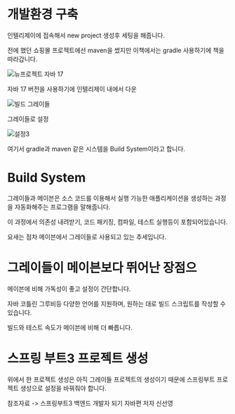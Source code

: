 개발환경 구축
===

인텔리제이에 접속해서 new project 생성후 세팅을 해줍니다.

전에 했던 쇼핑몰 프로젝트에선 maven을 썼지만 이책에서는 gradle 사용하기에 책을 따라갑니다.

![뉴프로젝트 자바 17](https://github.com/kmh0128/SpringBoot/assets/100178951/c7f2e681-c20f-4cfa-a07e-9b6635fcf304)

자바 17 버전을 사용하기에 인텔리제이 내에서 다운

![빌드 그레이들](https://github.com/kmh0128/SpringBoot/assets/100178951/64a789ca-9e92-4414-9af7-4d1dfc019803)

그레이들로 설정

![설정3](https://github.com/kmh0128/SpringBoot/assets/100178951/f6037426-8b3b-4252-8263-a8307cda3a37)

여기서 gradle과 maven 같은 시스템을 Build System이라고 합니다.

Build System
===

그레이들과 메이븐은 소스 코드를 이용해서 실행 가능한 애플리케이션을 생성하는 과정을 자동화해주는 프로그램을 말해줍니다.

이 과정에서 의존성 내려받기, 코드 패키징, 컴파일, 테스트 실행등이 포함되어있습니다.

요새는 점차 메이븐에서 그레이들로 사용되고 있는 추세입니다.

그레이들이 메이븐보다 뛰어난 장점으
===

메이븐에 비해 가독성이 좋고 설정이 간단합니다.

자바 코틀린 그루비등 다양한 언어를 지원하며, 원하는 대로 빌드 스크립트를 작성할 수 있습니다.

빌드와 테스트 속도가 메이븐에 비해 더 빠릅니다.

스프링 부트3 프로젝트 생성
====

위에서 한 프로젝트 생성은 아직 그레이들 프로젝트의 생성이기 때문에 스프링부트 프로젝트 생성으로 설정을 바꿔줘야 합니다.



참조자료 -> 스프링부트3 백엔드 개발자 되기 자바편 저자 신선영
